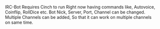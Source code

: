 IRC-Bot
Requires Cinch to run
Right now having commands like, Autovoice, Coinflip, RollDice etc.
Bot Nick, Server, Port, Channel can be changed.
Multiple Channels can be added, So that it can work on multiple channels on same time.
